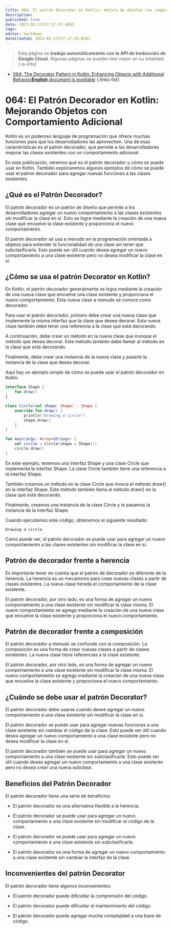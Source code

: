 ```yaml
---
title: 064: El patrón Decorator en Kotlin: mejora de objetos con comportamiento adicional
description: 
published: true
date: 2023-02-11T17:17:37.468Z
tags: 
editor: markdown
dateCreated: 2023-02-11T17:17:35.839Z
---
```


> Esta página se **tradujo automáticamente con la API de traducción de Google Cloud**.
Algunas páginas se pueden leer mejor en su totalidad.{.is-info}



- [064: The Decorator Pattern in Kotlin: Enhancing Objects with Additional Behavior***English** document is available*](/en/Knowledge-base/Kotlin/Learning/064-the-decorator-pattern-in-kotlin-enhancing-objects-with-additional-behavior)
{.links-list}


# 064: El Patrón Decorador en Kotlin: Mejorando Objetos con Comportamiento Adicional

Kotlin es un poderoso lenguaje de programación que ofrece muchas funciones para que los desarrolladores las aprovechen. Una de esas características es el patrón decorador, que permite a los desarrolladores mejorar las clases existentes con un comportamiento adicional.

En esta publicación, veremos qué es el patrón decorador y cómo se puede usar en Kotlin. También exploraremos algunos ejemplos de cómo se puede usar el patrón decorador para agregar nuevas funciones a las clases existentes.

## ¿Qué es el Patrón Decorador?

El patrón decorador es un patrón de diseño que permite a los desarrolladores agregar un nuevo comportamiento a las clases existentes sin modificar la clase en sí. Esto se logra mediante la creación de una nueva clase que envuelve la clase existente y proporciona el nuevo comportamiento.

El patrón decorador se usa a menudo en la programación orientada a objetos para extender la funcionalidad de una clase sin tener que subclasificarla. Esto puede ser útil cuando desea agregar un nuevo comportamiento a una clase existente pero no desea modificar la clase en sí.

## ¿Cómo se usa el patrón Decorator en Kotlin?

En Kotlin, el patrón decorador generalmente se logra mediante la creación de una nueva clase que envuelve una clase existente y proporciona el nuevo comportamiento. Esta nueva clase a menudo se conoce como decorador.

Para usar el patrón decorador, primero debe crear una nueva clase que implemente la misma interfaz que la clase que desea decorar. Esta nueva clase también debe tener una referencia a la clase que está decorando.

A continuación, debe crear un método en la nueva clase que invoque el método que desea decorar. Este método también debe llamar al método en la clase que está decorando.

Finalmente, debe crear una instancia de la nueva clase y pasarle la instancia de la clase que desea decorar.

Aquí hay un ejemplo simple de cómo se puede usar el patrón decorador en Kotlin:

```kotlin
interface Shape {
    fun draw()
}

class Circle(val shape: Shape) : Shape {
    override fun draw() {
        println("Drawing a circle")
        shape.draw()
    }
}

fun main(args: Array<String>) {
    val circle = Circle(shape = Shape())
    circle.draw()
}
```

En este ejemplo, tenemos una interfaz Shape y una clase Circle que implementa la interfaz Shape. La clase Circle también tiene una referencia a la interfaz Shape.

También creamos un método en la clase Circle que invoca el método draw() en la interfaz Shape. Este método también llama al método draw() en la clase que está decorando.

Finalmente, creamos una instancia de la clase Circle y le pasamos la instancia de la interfaz Shape.

Cuando ejecutamos este código, obtenemos el siguiente resultado:

```
Drawing a circle
```

Como puede ver, el patrón decorador se puede usar para agregar un nuevo comportamiento a las clases existentes sin modificar la clase en sí.

## Patrón de decorador frente a herencia

Es importante tener en cuenta que el patrón de decorador es diferente de la herencia. La herencia es un mecanismo para crear nuevas clases a partir de clases existentes. La nueva clase hereda el comportamiento de la clase existente.

El patrón decorador, por otro lado, es una forma de agregar un nuevo comportamiento a una clase existente sin modificar la clase misma. El nuevo comportamiento se agrega mediante la creación de una nueva clase que envuelve la clase existente y proporciona el nuevo comportamiento.

## Patrón de decorador frente a composición

El patrón decorador a menudo se confunde con la composición. La composición es una forma de crear nuevas clases a partir de clases existentes. La nueva clase tiene referencias a la clase existente.

El patrón decorador, por otro lado, es una forma de agregar un nuevo comportamiento a una clase existente sin modificar la clase misma. El nuevo comportamiento se agrega mediante la creación de una nueva clase que envuelve la clase existente y proporciona el nuevo comportamiento.

## ¿Cuándo se debe usar el patrón Decorator?

El patrón decorador debe usarse cuando desee agregar un nuevo comportamiento a una clase existente sin modificar la clase en sí.

El patrón decorador se puede usar para agregar nuevas funciones a una clase existente sin cambiar el código de la clase. Esto puede ser útil cuando desea agregar un nuevo comportamiento a una clase existente pero no desea modificar la clase en sí.

El patrón decorador también se puede usar para agregar un nuevo comportamiento a una clase existente sin subclasificarla. Esto puede ser útil cuando desea agregar un nuevo comportamiento a una clase existente pero no desea crear una nueva subclase.

## Beneficios del Patrón Decorador

El patrón decorador tiene una serie de beneficios:

- El patrón decorador es una alternativa flexible a la herencia.

- El patrón decorador se puede usar para agregar un nuevo comportamiento a una clase existente sin modificar el código de la clase.

- El patrón decorador se puede usar para agregar un nuevo comportamiento a una clase existente sin subclasificarla.

- El patrón decorador es una forma de agregar un nuevo comportamiento a una clase existente sin cambiar la interfaz de la clase.

## Inconvenientes del patrón Decorator

El patrón decorador tiene algunos inconvenientes:

- El patrón decorador puede dificultar la comprensión del código.

- El patrón decorador puede dificultar el mantenimiento del código.

- El patrón decorador puede agregar mucha complejidad a una base de código.